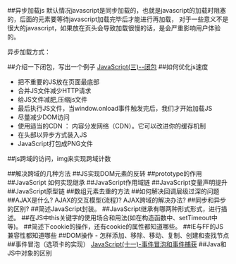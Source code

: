 ##异步加载js
默认情况javascript是同步加载的，也就是javascript的加载时阻塞的，后面的元素要等待javascript加载完毕后才能进行再加载，
对于一些意义不是很大的javascript，如果放在页头会导致加载很慢的话，是会严重影响用户体验的。

异步加载方式：


##介绍一下闭包，写出一个例子
[JavaScript(三)--闭包](http://xfhnever.github.io/blog/2014/05/08/js-closure/)
##如何优化js速度
- 把不重要的JS放在页面最底部
- 合并JS文件减少HTTP请求
- 给JS文件减肥,压缩js文件
- 最后执行JS文件，当window.onload事件触发完后，我们才开始加载JS
- 尽量减少DOM访问
- 使用适当的CDN   ： 内容分发网络（CDN）。它可以改进你的缓存机制
- 在头部以异步方式装入JS
- JavaScript打包成PNG文件

##js跨域的访问，img来实现跨域计数

##解决跨域的几种方法
##JS实现DOM元素的反转
##prototype的作用
##JavaScript 如何实现继承
##JavaScript作用域链
##JavaScript变量声明提升
##JavaScript原型链
##数组元素去重的方法
##如何解决回调层级过深的问题
##AJAX是什么? AJAX的交互模型(流程)? AJAX跨域的解决办法?
##同步和异步的区别? 
##简述JavaScript封装。
##JavaScript继承有哪两种形式形式，进行描述。
##在JS中this关键字的使用场合和用法(如在构造函数中、setTimeout中等)。
##简述下cookie的操作，还有cookie的属性都知道哪些。
##IE与FF的JS兼容性都知道哪些
##DOM操作 - 怎样添加、移除、移动、复制、创建和查找节点
##事件冒泡（选项卡的实现）
[JavaScript(十一)-事件冒泡和事件捕获](http://xfhnever.github.io/blog/2014/08/12/js-eventbubble/)
##Java和JS中对象的区别

